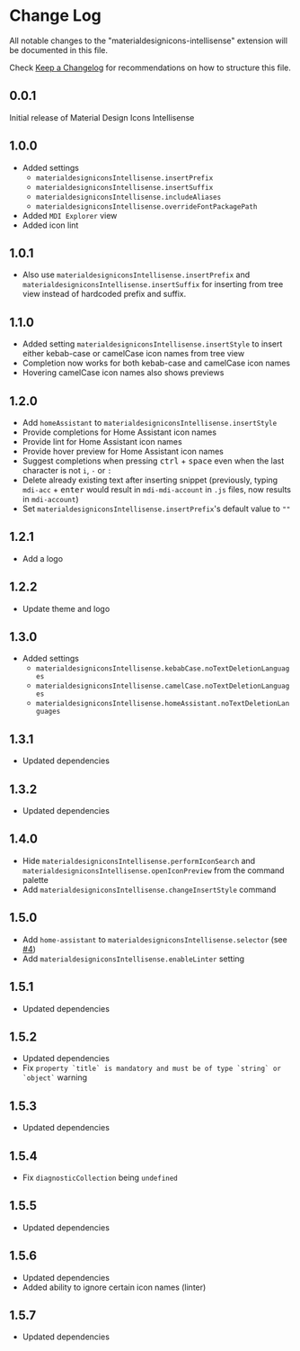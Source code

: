 # Change Log

All notable changes to the "materialdesignicons-intellisense" extension will be documented in this file.

Check [Keep a Changelog](http://keepachangelog.com/) for recommendations on how to structure this file.

## 0.0.1

Initial release of Material Design Icons Intellisense

## 1.0.0

- Added settings
  - `materialdesigniconsIntellisense.insertPrefix`
  - `materialdesigniconsIntellisense.insertSuffix`
  - `materialdesigniconsIntellisense.includeAliases`
  - `materialdesigniconsIntellisense.overrideFontPackagePath`
- Added `MDI Explorer` view
- Added icon lint

## 1.0.1

- Also use `materialdesigniconsIntellisense.insertPrefix` and `materialdesigniconsIntellisense.insertSuffix` for inserting from tree view instead of hardcoded prefix and suffix.

## 1.1.0

- Added setting `materialdesigniconsIntellisense.insertStyle` to insert either kebab-case or camelCase icon names from tree view
- Completion now works for both kebab-case and camelCase icon names
- Hovering camelCase icon names also shows previews

## 1.2.0

- Add `homeAssistant` to `materialdesigniconsIntellisense.insertStyle`
- Provide completions for Home Assistant icon names
- Provide lint for Home Assistant icon names
- Provide hover preview for Home Assistant icon names
- Suggest completions when pressing <kbd>ctrl</kbd> + <kbd>space</kbd> even when the last character is not `i`, `-` or `:`
- Delete already existing text after inserting snippet (previously, typing `mdi-acc` + <kbd>enter</kbd> would result in `mdi-mdi-account` in `.js` files, now results in `mdi-account`)
- Set `materialdesigniconsIntellisense.insertPrefix`'s default value to `""`

## 1.2.1

- Add a logo

## 1.2.2

- Update theme and logo

## 1.3.0

- Added settings
  - `materialdesigniconsIntellisense.kebabCase.noTextDeletionLanguages`
  - `materialdesigniconsIntellisense.camelCase.noTextDeletionLanguages`
  - `materialdesigniconsIntellisense.homeAssistant.noTextDeletionLanguages`

## 1.3.1

- Updated dependencies

## 1.3.2

- Updated dependencies

## 1.4.0

- Hide `materialdesigniconsIntellisense.performIconSearch` and `materialdesigniconsIntellisense.openIconPreview` from the command palette
- Add `materialdesigniconsIntellisense.changeInsertStyle` command

## 1.5.0

- Add `home-assistant` to `materialdesigniconsIntellisense.selector` (see [#4](https://github.com/lukas-tr/vscode-materialdesignicons-intellisense/pull/4))
- Add `materialdesigniconsIntellisense.enableLinter` setting

## 1.5.1

- Updated dependencies

## 1.5.2

- Updated dependencies
- Fix `` property `title` is mandatory and must be of type `string` or `object` `` warning

## 1.5.3

- Updated dependencies

## 1.5.4

- Fix `diagnosticCollection` being `undefined`

## 1.5.5

- Updated dependencies

## 1.5.6

- Updated dependencies
- Added ability to ignore certain icon names (linter)

## 1.5.7

- Updated dependencies
